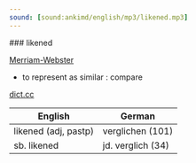 ```yaml
---
sound: [sound:ankimd/english/mp3/likened.mp3]
---
```


\### likened

[Merriam-Webster](https://www.merriam-webster.com/dictionary/likened)

- to represent as similar : compare

[dict.cc](https://www.dict.cc/likened)

| English        | German       |
| -------------- | ------------ |
| likened (adj, pastp) | verglichen (101) |
| sb. likened | jd. verglich (34) |
